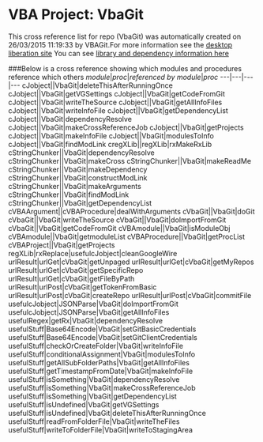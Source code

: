 # VBA Project: VbaGit
This cross reference list for repo (VbaGit) was automatically created on 26/03/2015 11:19:33 by VBAGit.For more information see the [desktop liberation site](http://ramblings.mcpher.com/Home/excelquirks/drivesdk/gettinggithubready "desktop liberation")
You can see [library and dependency information here](dependencies.md)

###Below is a cross reference showing which modules and procedures reference which others
*module*|*proc*|*referenced by module*|*proc*
---|---|---|---
cJobject||VbaGit|deleteThisAfterRunningOnce
cJobject||VbaGit|getVGSettings
cJobject||VbaGit|getCodeFromGit
cJobject||VbaGit|writeTheSource
cJobject||VbaGit|getAllInfoFiles
cJobject||VbaGit|writeInfoFile
cJobject||VbaGit|getDependencyList
cJobject||VbaGit|dependencyResolve
cJobject||VbaGit|makeCrossReferenceJob
cJobject||VbaGit|getProjects
cJobject||VbaGit|makeInfoFile
cJobject||VbaGit|modulesToInfo
cJobject||VbaGit|findModLink
cregXLib||regXLib|rxMakeRxLib
cStringChunker||VbaGit|dependencyResolve
cStringChunker||VbaGit|makeCross
cStringChunker||VbaGit|makeReadMe
cStringChunker||VbaGit|makeDependency
cStringChunker||VbaGit|constructModLink
cStringChunker||VbaGit|makeArguments
cStringChunker||VbaGit|findModLink
cStringChunker||VbaGit|getDependencyList
cVBAArgument||cVBAProcedure|dealWithArguments
cVbaGit||VbaGit|doGit
cVbaGit||VbaGit|writeTheSource
cVbaGit||VbaGit|doImportFromGit
cVbaGit||VbaGit|getCodeFromGit
cVBAmodule||VbaGit|isModuleObj
cVBAmodule||VbaGit|getmoduleList
cVBAProcedure||VbaGit|getProcList
cVBAProject||VbaGit|getProjects
regXLib|rxReplace|usefulcJobject|cleanGoogleWire
urlResult|urlGet|cVbaGit|getUnpaged
urlResult|urlGet|cVbaGit|getMyRepos
urlResult|urlGet|cVbaGit|getSpecificRepo
urlResult|urlGet|cVbaGit|getFileByPath
urlResult|urlPost|cVbaGit|getTokenFromBasic
urlResult|urlPost|cVbaGit|createRepo
urlResult|urlPost|cVbaGit|commitFile
usefulcJobject|JSONParse|VbaGit|doImportFromGit
usefulcJobject|JSONParse|VbaGit|getAllInfoFiles
usefulRegex|getRx|VbaGit|dependencyResolve
usefulStuff|Base64Encode|VbaGit|setGitBasicCredentials
usefulStuff|Base64Encode|VbaGit|setGitClientCredentials
usefulStuff|checkOrCreateFolder|VbaGit|writeInfoFile
usefulStuff|conditionalAssignment|VbaGit|modulesToInfo
usefulStuff|getAllSubFolderPaths|VbaGit|getAllInfoFiles
usefulStuff|getTimestampFromDate|VbaGit|makeInfoFile
usefulStuff|isSomething|VbaGit|dependencyResolve
usefulStuff|isSomething|VbaGit|makeCrossReferenceJob
usefulStuff|isSomething|VbaGit|getDependencyList
usefulStuff|isUndefined|VbaGit|getVGSettings
usefulStuff|isUndefined|VbaGit|deleteThisAfterRunningOnce
usefulStuff|readFromFolderFile|VbaGit|writeTheFiles
usefulStuff|writeToFolderFile|VbaGit|writeToStagingArea

